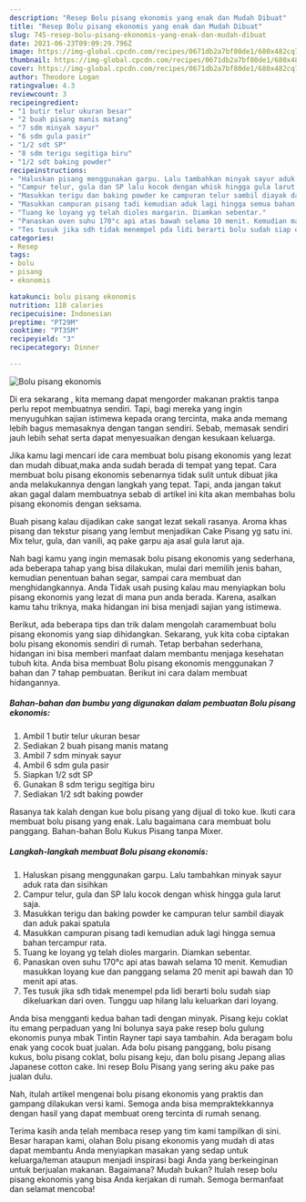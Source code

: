 ```yaml
---
description: "Resep Bolu pisang ekonomis yang enak dan Mudah Dibuat"
title: "Resep Bolu pisang ekonomis yang enak dan Mudah Dibuat"
slug: 745-resep-bolu-pisang-ekonomis-yang-enak-dan-mudah-dibuat
date: 2021-06-23T09:09:29.796Z
image: https://img-global.cpcdn.com/recipes/0671db2a7bf80de1/680x482cq70/bolu-pisang-ekonomis-foto-resep-utama.jpg
thumbnail: https://img-global.cpcdn.com/recipes/0671db2a7bf80de1/680x482cq70/bolu-pisang-ekonomis-foto-resep-utama.jpg
cover: https://img-global.cpcdn.com/recipes/0671db2a7bf80de1/680x482cq70/bolu-pisang-ekonomis-foto-resep-utama.jpg
author: Theodore Logan
ratingvalue: 4.3
reviewcount: 3
recipeingredient:
- "1 butir telur ukuran besar"
- "2 buah pisang manis matang"
- "7 sdm minyak sayur"
- "6 sdm gula pasir"
- "1/2 sdt SP"
- "8 sdm terigu segitiga biru"
- "1/2 sdt baking powder"
recipeinstructions:
- "Haluskan pisang menggunakan garpu. Lalu tambahkan minyak sayur aduk rata dan sisihkan"
- "Campur telur, gula dan SP lalu kocok dengan whisk hingga gula larut saja."
- "Masukkan terigu dan baking powder ke campuran telur sambil diayak dan aduk pakai spatula"
- "Masukkan campuran pisang tadi kemudian aduk lagi hingga semua bahan tercampur rata."
- "Tuang ke loyang yg telah dioles margarin. Diamkan sebentar."
- "Panaskan oven suhu 170°c api atas bawah selama 10 menit. Kemudian masukkan loyang kue dan panggang selama 20 menit api bawah dan 10 menit api atas."
- "Tes tusuk jika sdh tidak menempel pda lidi berarti bolu sudah siap dikeluarkan dari oven. Tunggu uap hilang lalu keluarkan dari loyang."
categories:
- Resep
tags:
- bolu
- pisang
- ekonomis

katakunci: bolu pisang ekonomis 
nutrition: 118 calories
recipecuisine: Indonesian
preptime: "PT29M"
cooktime: "PT35M"
recipeyield: "3"
recipecategory: Dinner

---
```



![Bolu pisang ekonomis](https://img-global.cpcdn.com/recipes/0671db2a7bf80de1/680x482cq70/bolu-pisang-ekonomis-foto-resep-utama.jpg)

Di era  sekarang , kita memang dapat mengorder makanan praktis tanpa perlu repot membuatnya sendiri. Tapi, bagi mereka yang ingin menyuguhkan sajian istimewa kepada orang tercinta, maka anda memang lebih bagus memasaknya dengan tangan sendiri. Sebab, memasak sendiri jauh lebih sehat serta dapat menyesuaikan dengan kesukaan keluarga.

Jika kamu lagi mencari ide cara membuat bolu pisang ekonomis yang lezat dan mudah dibuat,maka anda sudah berada di tempat yang tepat. Cara membuat bolu pisang ekonomis  sebenarnya tidak sulit untuk dibuat jika anda melakukannya dengan langkah yang tepat. Tapi, anda jangan takut akan gagal dalam membuatnya 
sebab di artikel ini kita akan membahas bolu pisang ekonomis dengan seksama.  

Buah pisang kalau dijadikan cake sangat lezat sekali rasanya. Aroma khas pisang dan tekstur pisang yang lembut menjadikan Cake Pisang yg satu ini. Mix telur, gula, dan vanili, aq pake garpu aja asal gula larut aja.

Nah bagi kamu yang ingin memasak bolu pisang ekonomis yang sederhana, ada beberapa tahap yang bisa dilakukan, mulai dari memilih jenis bahan, kemudian penentuan bahan segar, sampai cara membuat dan menghidangkannya. Anda Tidak usah pusing kalau mau menyiapkan bolu pisang ekonomis yang lezat di mana pun anda berada. Karena, asalkan kamu  tahu triknya, maka hidangan ini bisa menjadi sajian yang istimewa.

Berikut, ada beberapa tips dan trik dalam mengolah caramembuat bolu pisang ekonomis yang siap dihidangkan. Sekarang, yuk kita coba ciptakan bolu pisang ekonomis sendiri di rumah. Tetap berbahan sederhana, hidangan ini bisa memberi manfaat dalam membantu menjaga kesehatan tubuh kita. Anda bisa membuat Bolu pisang ekonomis menggunakan 7 bahan dan 7 tahap pembuatan. Berikut ini cara dalam membuat hidangannya.

<!--inarticleads1-->

##### Bahan-bahan dan bumbu yang digunakan dalam pembuatan Bolu pisang ekonomis:

1. Ambil 1 butir telur ukuran besar
1. Sediakan 2 buah pisang manis matang
1. Ambil 7 sdm minyak sayur
1. Ambil 6 sdm gula pasir
1. Siapkan 1/2 sdt SP
1. Gunakan 8 sdm terigu segitiga biru
1. Sediakan 1/2 sdt baking powder


Rasanya tak kalah dengan kue bolu pisang yang dijual di toko kue. Ikuti cara membuat bolu pisang yang enak. Lalu bagaimana cara membuat bolu panggang. Bahan-bahan Bolu Kukus Pisang tanpa Mixer. 

<!--inarticleads2-->

##### Langkah-langkah membuat Bolu pisang ekonomis:

1. Haluskan pisang menggunakan garpu. Lalu tambahkan minyak sayur aduk rata dan sisihkan
1. Campur telur, gula dan SP lalu kocok dengan whisk hingga gula larut saja.
1. Masukkan terigu dan baking powder ke campuran telur sambil diayak dan aduk pakai spatula
1. Masukkan campuran pisang tadi kemudian aduk lagi hingga semua bahan tercampur rata.
1. Tuang ke loyang yg telah dioles margarin. Diamkan sebentar.
1. Panaskan oven suhu 170°c api atas bawah selama 10 menit. Kemudian masukkan loyang kue dan panggang selama 20 menit api bawah dan 10 menit api atas.
1. Tes tusuk jika sdh tidak menempel pda lidi berarti bolu sudah siap dikeluarkan dari oven. Tunggu uap hilang lalu keluarkan dari loyang.


Anda bisa mengganti kedua bahan tadi dengan minyak. Pisang keju coklat itu emang perpaduan yang Ini bolunya saya pake resep bolu gulung ekonomis punya mbak Tintin Rayner tapi saya tambahin. Ada beragam bolu enak yang cocok buat jualan. Ada bolu pisang panggang, bolu pisang kukus, bolu pisang coklat, bolu pisang keju, dan bolu pisang Jepang alias Japanese cotton cake. Ini resep Bolu Pisang yang sering aku pake pas jualan dulu. 

Nah, itulah artikel mengenai  bolu pisang ekonomis  yang praktis dan gampang dilakukan versi kami. Semoga anda bisa mempraktekkannya dengan hasil yang dapat membuat oreng tercinta di rumah senang. 

Terima kasih anda telah membaca resep yang tim kami tampilkan di sini. Besar harapan kami, olahan  Bolu pisang ekonomis yang mudah di atas dapat membantu Anda menyiapkan masakan yang sedap untuk keluarga/teman ataupun menjadi inspirasi bagi Anda yang berkeinginan untuk berjualan makanan. Bagaimana? Mudah bukan? Itulah resep bolu pisang ekonomis yang bisa Anda kerjakan di rumah. Semoga bermanfaat dan selamat mencoba!

